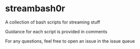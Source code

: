 streambash0r
============

A collection of bash scripts for streaming stuff

Guidance for each script is provided in comments

For any questions, feel free to open an issue in the issue queue
